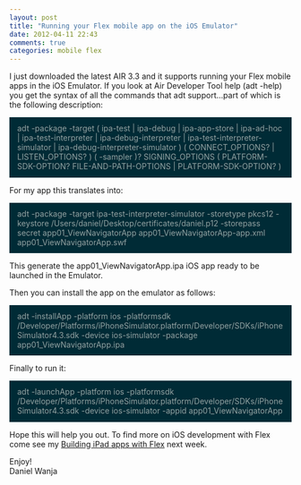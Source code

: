 ```yaml
---
layout: post
title: "Running your Flex mobile app on the iOS Emulator"
date: 2012-04-11 22:43
comments: true
categories: mobile flex
---
```


<p>
I just downloaded the latest AIR 3.3 and it supports running your Flex mobile apps in the iOS Emulator. If you look at Air Developer Tool help (adt -help) you get the syntax of all the commands that adt support...part of which is the following description:

<!--more-->

<div style="background:#002B36;color:#93A1A1;padding: .8em 1em;">
adt -package -target ( ipa-test | ipa-debug | ipa-app-store | ipa-ad-hoc | ipa-test-interpreter | ipa-debug-interpreter | ipa-test-interpreter-simulator | ipa-debug-interpreter-simulator ) ( CONNECT_OPTIONS? | LISTEN_OPTIONS? ) ( -sampler )? SIGNING_OPTIONS <output-package> ( <app-desc> PLATFORM-SDK-OPTION? FILE-AND-PATH-OPTIONS | <input-package> PLATFORM-SDK-OPTION? )
</div>
<p/>

<p>
For my app this translates into:

<div style="background:#002B36;color:#93A1A1;padding: .8em 1em;">
adt -package -target ipa-test-interpreter-simulator -storetype pkcs12 -keystore /Users/daniel/Desktop/certificates/daniel.p12 -storepass secret app01_ViewNavigatorApp  app01_ViewNavigatorApp-app.xml  app01_ViewNavigatorApp.swf
</div>
<p/>


This generate the app01_ViewNavigatorApp.ipa iOS app ready to be launched in the Emulator.

<p>
Then you can install the app on the emulator as follows:

<div style="background:#002B36;color:#93A1A1;padding: .8em 1em;">
adt -installApp -platform ios -platformsdk /Developer/Platforms/iPhoneSimulator.platform/Developer/SDKs/iPhoneSimulator4.3.sdk -device ios-simulator -package app01_ViewNavigatorApp.ipa
</div>
<p/>


<p>
Finally to run it:

<div style="background:#002B36;color:#93A1A1;padding: .8em 1em;">
adt -launchApp -platform ios -platformsdk /Developer/Platforms/iPhoneSimulator.platform/Developer/SDKs/iPhoneSimulator4.3.sdk -device ios-simulator -appid app01_ViewNavigatorApp
</div>
<p/>

<p>
Hope this will help you out. To find more on iOS development with Flex come see my <a href="http://www.360flex.com/schedule/">Building iPad apps with Flex</a> next week.
</p>

Enjoy!<br/>
Daniel Wanja